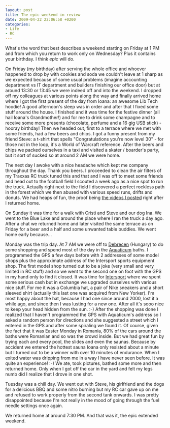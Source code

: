 ```yaml
---
layout: post
title: The epic weekend in review
date: 2009-04-22 22:06:58 +0200
categories:
- Life
- RC
---
```

What's the word that best describes a weekend starting on Friday at 1 PM and from which you return to work only on Wednesday? Plus it contains your birthday. I think <em>epic</em> will do.

On Friday (my birthday) after serving the whole office and whoever happened to drop by with cookies and soda we couldn't leave at 1 sharp as we expected because of some usual problems (imagine accounting department vs IT department and builders finishing our office door) but at around 13:30 or 13:45 we were indeed off and into the weekend. I dropped off my colleagues at various points along the way and finally arrived home where I got the first present of the day from Ioana: an awesome Lib Tech hoodie! A good afternoon's sleep was in order and after that I fixed some stuff around the house. I finished and it was time for the festive dinner (all hail Ioana's Grandmother!) and for me to drink some champagne and to receive some more presents (chocolate, perfume and a 16 gig USB stick) - hooray birthday! Then we headed out, first to a terrace where we met with some friends, had a few beers and chips. I got a funny present from my friend Steve: a t-shirt that spells "Congratulations you're now level 30" - for those not in the loop, it's a World of Warcraft reference. After the beers and chips we packed ourselves in a taxi and visited a skater / boarder's party, but it sort of sucked so at around 2 AM we were home.

The next day I awoke with a nice headache which kept me company throughout the day. Thank you beers. I proceeded to clean the air filters of my Traxxas RC truck tuned this and that and I was off to meet some friends and head out to the football field I scouted a week ago as a nice spot to run the truck. Actually right next to the field I discovered a perfect rockless path in the forest which we then abused with various speed runs, drifts and donuts. We had heaps of fun, the proof being <a href="http://www.rusiczki.net/2009/04/18/4-x-4/">the videos I posted</a> right after I returned home.

On Sunday it was time for a walk with Cristi and Steve and our dog Ina. We went to the Blue Lake and around the place where I ran the truck a day ago. After a chat we returned home and later visited the same terrace as on Friday for a beer and a half and some unwanted table buddies. We went home early because...

Monday was the trip day. At 7 AM we were off to <a href="http://en.wikipedia.org/wiki/Debrecen">Debrecen</a> (Hungary) to do some shopping and spend most of the day in the <a href="http://www.aquaticum.hu/">Aquaticum</a> baths. I programmed the GPS a few days before with 2 addresses of some model shops plus the approximate address of the Intersport sports equipment shop. The first model shop turned out to be a joke (very small and very limited in RC stuff) and so we went to the second one on foot with the GPS in my hand only to find it closed. It was time for <a href="http://www.intersport.hu">Intersport</a> where we spent some serious cash but in exchange we upgraded ourselves with various nice stuff. For me it was a Columbia hat, a pair of Nike sneakers and a short sleeved shirt (actually this last one was acquired from New Yorker). I'm most happy about the hat, because I had one since around 2000, lost it a while ago, and since then I was lusting for a new one. After all it's sooo nice to keep your head hidden from the sun. :-) After the shopping was done I realized that I haven't programmed the GPS with Aquaticum's address so I asked a random person for directions and she suggested a street which I entered in the GPS and after some spiraling we found it. Of course, given the fact that it was Easter Monday in Romania, 80% of the cars around the baths were Romanian and so was the crowd inside. But we had great fun by trying each and every pool, the slides and even the saunas. Because by accident we entered the hottest sauna Ioana only resisted about a minute but I turned out to be a winner with over 10 minutes of endurance. When I exited water was dripping from me in a way I have never seen before. It was quite an experience! :-) We ate, took pictures, bathed some more and then returned home. Only when I got off the car in the yard and felt my legs numb did I realize that I drove in one shot.

Tuesday was a chill day. We went out with Steve, his girlfriend and the dogs for a delicious BBQ and some nitro burning but my RC car gave up on me and refused to work properly from the second tank onwards. I was pretty disappointed because I'm not really in the mood of going through the fuel needle settings once again.

We returned home at around 7:30 PM. And that was it, the epic extended weekend.
